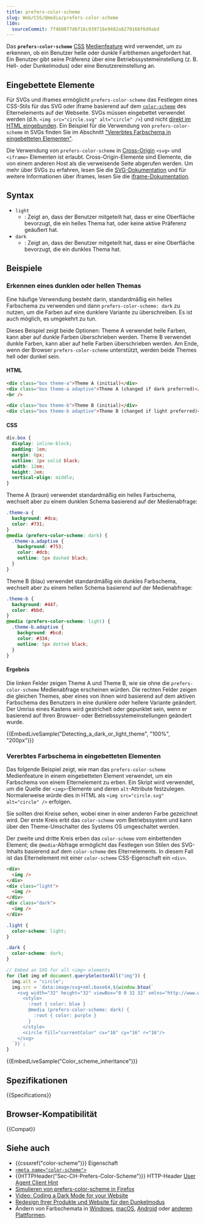 ```yaml
---
title: prefers-color-scheme
slug: Web/CSS/@media/prefers-color-scheme
l10n:
  sourceCommit: 7f460077d6f16c939718e9482a8270166f6d9abd
---
```


Das **`prefers-color-scheme`** [CSS](/de/docs/Web/CSS) [Medienfeature](/de/docs/Web/CSS/CSS_media_queries/Using_media_queries#targeting_media_features) wird verwendet, um zu erkennen, ob ein Benutzer helle oder dunkle Farbthemen angefordert hat. Ein Benutzer gibt seine Präferenz über eine Betriebssystemeinstellung (z. B. Hell- oder Dunkelmodus) oder eine Benutzereinstellung an.

## Eingebettete Elemente

Für SVGs und iframes ermöglicht `prefers-color-scheme` das Festlegen eines CSS-Stils für das SVG oder iframe basierend auf dem [`color-scheme`](/de/docs/Web/CSS/color-scheme) des Elternelements auf der Webseite. SVGs müssen eingebettet verwendet werden (d.h. `<img src="circle.svg" alt="circle" />`) und nicht [direkt im HTML eingebunden](/de/docs/Web/SVG/Guides/SVG_in_HTML#basic_example). Ein Beispiel für die Verwendung von `prefers-color-scheme` in SVGs finden Sie im Abschnitt ["Vererbtes Farbschema in eingebetteten Elementen"](#vererbtes_farbschema_in_eingebetteten_elementen).

Die Verwendung von `prefers-color-scheme` in [Cross-Origin](/de/docs/Web/Security/Same-origin_policy#cross-origin_network_access) `<svg>` und `<iframe>` Elementen ist erlaubt. Cross-Origin-Elemente sind Elemente, die von einem anderen Host als die verweisende Seite abgerufen werden. Um mehr über SVGs zu erfahren, lesen Sie die [SVG-Dokumentation](/de/docs/Web/SVG) und für weitere Informationen über iframes, lesen Sie die [iframe-Dokumentation](/de/docs/Web/HTML/Reference/Elements/iframe).

## Syntax

- `light`
  - : Zeigt an, dass der Benutzer mitgeteilt hat, dass er eine Oberfläche bevorzugt, die ein helles Thema hat, oder keine aktive Präferenz geäußert hat.
- `dark`
  - : Zeigt an, dass der Benutzer mitgeteilt hat, dass er eine Oberfläche bevorzugt, die ein dunkles Thema hat.

## Beispiele

### Erkennen eines dunklen oder hellen Themas

Eine häufige Verwendung besteht darin, standardmäßig ein helles Farbschema zu verwenden und dann `prefers-color-scheme: dark` zu nutzen, um die Farben auf eine dunklere Variante zu überschreiben. Es ist auch möglich, es umgekehrt zu tun.

Dieses Beispiel zeigt beide Optionen: Theme A verwendet helle Farben, kann aber auf dunkle Farben überschrieben werden. Theme B verwendet dunkle Farben, kann aber auf helle Farben überschrieben werden. Am Ende, wenn der Browser `prefers-color-scheme` unterstützt, werden beide Themes hell oder dunkel sein.

#### HTML

```html
<div class="box theme-a">Theme A (initial)</div>
<div class="box theme-a adaptive">Theme A (changed if dark preferred)</div>
<br />

<div class="box theme-b">Theme B (initial)</div>
<div class="box theme-b adaptive">Theme B (changed if light preferred)</div>
```

#### CSS

```css hidden
div.box {
  display: inline-block;
  padding: 1em;
  margin: 6px;
  outline: 2px solid black;
  width: 12em;
  height: 2em;
  vertical-align: middle;
}
```

Theme A (braun) verwendet standardmäßig ein helles Farbschema, wechselt aber zu einem dunklen Schema basierend auf der Medienabfrage:

```css
.theme-a {
  background: #dca;
  color: #731;
}
@media (prefers-color-scheme: dark) {
  .theme-a.adaptive {
    background: #753;
    color: #dcb;
    outline: 5px dashed black;
  }
}
```

Theme B (blau) verwendet standardmäßig ein dunkles Farbschema, wechselt aber zu einem hellen Schema basierend auf der Medienabfrage:

```css
.theme-b {
  background: #447;
  color: #bbd;
}
@media (prefers-color-scheme: light) {
  .theme-b.adaptive {
    background: #bcd;
    color: #334;
    outline: 5px dotted black;
  }
}
```

#### Ergebnis

Die linken Felder zeigen Theme A und Theme B, wie sie ohne die `prefers-color-scheme` Medienabfrage erscheinen würden. Die rechten Felder zeigen die gleichen Themes, aber eines von ihnen wird basierend auf dem aktiven Farbschema des Benutzers in eine dunklere oder hellere Variante geändert. Der Umriss eines Kastens wird gestrichelt oder gepunktet sein, wenn er basierend auf Ihren Browser- oder Betriebssystemeinstellungen geändert wurde.

{{EmbedLiveSample("Detecting_a_dark_or_light_theme", "100%", "200px")}}

### Vererbtes Farbschema in eingebetteten Elementen

Das folgende Beispiel zeigt, wie man das `prefers-color-scheme` Medienfeature in einem eingebetteten Element verwendet, um ein Farbschema von einem Elternelement zu erben. Ein Skript wird verwendet, um die Quelle der `<img>`-Elemente und deren `alt`-Attribute festzulegen. Normalerweise würde dies in HTML als `<img src="circle.svg" alt="circle" />` erfolgen.

Sie sollten drei Kreise sehen, wobei einer in einer anderen Farbe gezeichnet wird. Der erste Kreis erbt das `color-scheme` vom Betriebssystem und kann über den Theme-Umschalter des Systems OS umgeschaltet werden.

Der zweite und dritte Kreis erben das `color-scheme` vom einbettenden Element; die `@media`-Abfrage ermöglicht das Festlegen von Stilen des SVG-Inhalts basierend auf dem `color-scheme` des Elternelements. In diesem Fall ist das Elternelement mit einer `color-scheme` CSS-Eigenschaft ein `<div>`.

```html
<div>
  <img />
</div>
<div class="light">
  <img />
</div>
<div class="dark">
  <img />
</div>
```

```css
.light {
  color-scheme: light;
}

.dark {
  color-scheme: dark;
}
```

```js
// Embed an SVG for all <img> elements
for (let img of document.querySelectorAll("img")) {
  img.alt = "circle";
  img.src = `data:image/svg+xml;base64,${window.btoa(`
    <svg width="32" height="32" viewBox="0 0 32 32" xmlns="http://www.w3.org/2000/svg">
      <style>
        :root { color: blue }
        @media (prefers-color-scheme: dark) {
          :root { color: purple }
        }
      </style>
      <circle fill="currentColor" cx="16" cy="16" r="16"/>
    </svg>
  `)}`;
}
```

{{EmbedLiveSample("Color_scheme_inheritance")}}

## Spezifikationen

{{Specifications}}

## Browser-Kompatibilität

{{Compat}}

## Siehe auch

- {{cssxref("color-scheme")}} Eigenschaft
- [`<meta name="color-scheme">`](/de/docs/Web/HTML/Reference/Elements/meta/name/color-scheme)
- {{HTTPHeader("Sec-CH-Prefers-Color-Scheme")}} HTTP-Header [User Agent Client Hint](/de/docs/Web/HTTP/Guides/Client_hints#user_agent_client_hints)
- [Simulieren von prefers-color-scheme in Firefox](https://firefox-source-docs.mozilla.org/devtools-user/page_inspector/how_to/examine_and_edit_css/index.html#view-media-rules-for-prefers-color-scheme)
- [Video: Coding a Dark Mode for your Website](https://www.youtube.com/watch?v=jmepqJ5UbuM)
- [Redesign Ihrer Produkte und Website für den Dunkelmodus](https://stuffandnonsense.co.uk/blog/redesigning-your-product-and-website-for-dark-mode)
- Ändern von Farbschemata in [Windows](https://blogs.windows.com/windowsexperience/2019/04/01/windows-10-tip-dark-theme-in-file-explorer/), [macOS](https://developer.apple.com/design/human-interface-guidelines/dark-mode), [Android](https://www.theverge.com/2019/5/7/18530599/google-android-q-features-hands-on-dark-mode-gestures-accessibility-io-2019) oder [anderen Plattformen](https://support.mozilla.org/en-US/questions/1271928).
